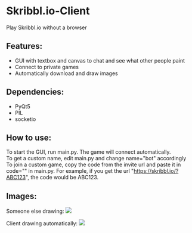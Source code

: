 # Skribbl.io-Client
Play Skribbl.io without a browser

## Features:
 - GUI with textbox and canvas to chat and see what other people paint
 - Connect to private games
 - Automatically download and draw images
 
 ## Dependencies:
 - PyQt5
 - PIL
 - socketio
 
 ## How to use:
 To start the GUI, run main.py. The game will connect automatically.
 <br>
 To get a custom name, edit main.py and change name="bot" accordingly
 <br>
 To join a custom game, copy the code from the invite url and paste it in code="" in main.py. For example, if you get the url "https://skribbl.io/?ABC123", the code would be ABC123.
 
 ## Images:
 Someone else drawing:
 <img src="https://imgur.com/gr7e4jP.png" />
 
 Client drawing automatically:
 <img src="https://imgur.com/wKR9v6o.png" />
